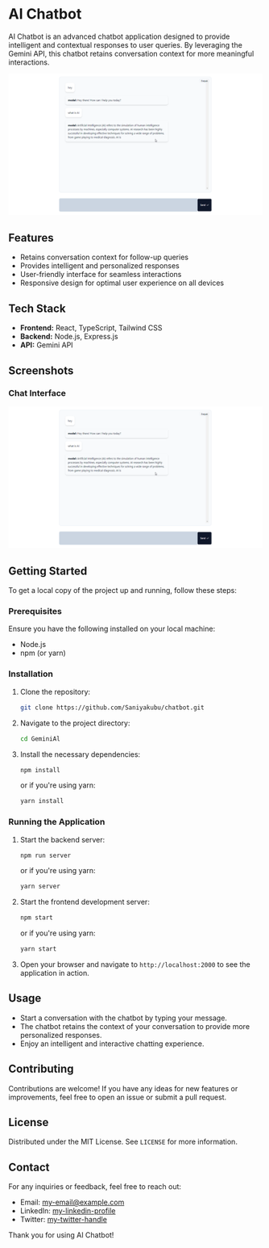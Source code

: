 # AI Chatbot

AI Chatbot is an advanced chatbot application designed to provide intelligent and contextual responses to user queries. By leveraging the Gemini API, this chatbot retains conversation context for more meaningful interactions.

![AI Chatbot Logo](/Aichatbot.png)

## Features

- Retains conversation context for follow-up queries
- Provides intelligent and personalized responses
- User-friendly interface for seamless interactions
- Responsive design for optimal user experience on all devices

## Tech Stack

- **Frontend:** React, TypeScript, Tailwind CSS
- **Backend:** Node.js, Express.js
- **API:** Gemini API

## Screenshots

### Chat Interface

![Chat Interface](/Aichatbot.png)

## Getting Started

To get a local copy of the project up and running, follow these steps:

### Prerequisites

Ensure you have the following installed on your local machine:

- Node.js
- npm (or yarn)

### Installation

1. Clone the repository:

   ```sh
   git clone https://github.com/Saniyakubu/chatbot.git
   ```

2. Navigate to the project directory:

   ```sh
   cd GeminiAl
   ```

3. Install the necessary dependencies:
   ```sh
   npm install
   ```
   or if you're using yarn:
   ```sh
   yarn install
   ```

### Running the Application

1. Start the backend server:

   ```sh
   npm run server
   ```

   or if you're using yarn:

   ```sh
   yarn server
   ```

2. Start the frontend development server:

   ```sh
   npm start
   ```

   or if you're using yarn:

   ```sh
   yarn start
   ```

3. Open your browser and navigate to `http://localhost:2000` to see the application in action.

## Usage

- Start a conversation with the chatbot by typing your message.
- The chatbot retains the context of your conversation to provide more personalized responses.
- Enjoy an intelligent and interactive chatting experience.

## Contributing

Contributions are welcome! If you have any ideas for new features or improvements, feel free to open an issue or submit a pull request.

## License

Distributed under the MIT License. See `LICENSE` for more information.

## Contact

For any inquiries or feedback, feel free to reach out:

- Email: [my-email@example.com](mailto:sspeedy070@gmail.com)
- LinkedIn: [my-linkedin-profile](https://www.linkedin.com/in/ysani/)
- Twitter: [my-twitter-handle](https://twitter.com/only1_speedy)

Thank you for using AI Chatbot!
